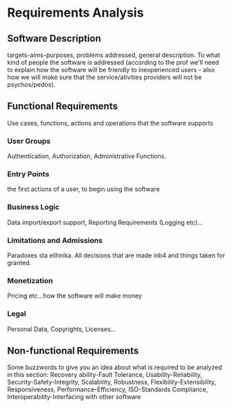 # Requirements Analysis
## Software Description
targets-aims-purposes, problems addressed, general description. To what kind of people the software is addressed (according to the prof we'll need to explain how the software will be friendly to inexperienced users - also how we will make sure that the service/ativities providers will not be psychos/pedos).
## Functional Requirements
Use cases, functions, actions and operations that the software supports
### User Groups
Authentication, Authorization, Administrative Functions. 
### Entry Points
the first actions of a user, to begin using the software
### Business Logic
Data import/export support, Reporting Requirements (Logging etc)...
### Limitations and Admissions
Paradoxes sta ellhnika. All decisions that are made inb4 and things taken for granted.
### Monetization
Pricing etc...how the software will make money
### Legal
Personal Data, Copyrights, Licenses...
## Non-functional Requirements
Some buzzwords to give you an idea about what is required to be analyzed in this section:
Recovery ability-Fault Tolerance, Usability-Reliability, Security-Safety-Integrity, Scalability, Robustness, Flexibility-Extensibility, Responsiveness, Performance-Efficiency, ISO-Standards Compliance, Interoperability-Interfacing with other software
